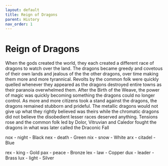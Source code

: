 ```yaml
---
layout: default
title: Reign of Dragons
parent: History
nav_order: 1
---
```


# Reign of Dragons

When the gods created the world, they each created a different race of dragons to watch over the land. The dragons became greedy and covetous of their own lands and jealous of the the other dragons, over time making them more and more tyrannical. Revolts by the common folk were quickly quelled whenever they appeared as the dragons destroyed entire towns as their paranoia overwhelmed them. After the Birth of the Weave, the power of magic was quickly becoming something the dragons could no longer control. As more and more citizens took a stand against the dragons, the dragons remained stubborn and prideful. The metallic dragons would not give up what they rightly believed was theirs while the chromatic dragons did not believe the disobedient lesser races deserved anything. Tensions rose and the common folk led by Dolor, Vitruvian and Caledor fought the dragons in what was later called the Draconic Fall

nox - night - Black
nex - death - Green
nix - snow - White
arx - citadel - Blue

rex - king - Gold
pax - peace - Bronze
lex - law - Copper
dux - leader - Brass
lux - light - Silver